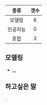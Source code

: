 |   종류  |  갯수  |
| :---:  | :---: |
| 모델링  | 6 |
| 인공지능 | 0 |
| 혼합 | 3 | 
## 모델링
* [...](...)

## 하고싶은 말

```
.
```